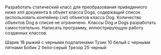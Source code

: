 Разработать статический класс для преобразования приведенного ниже xml документа в объект класса Dogs, содержащий список (использовать контейнер List) объектов класса Dog. Количество объектов Dog в списке не ограничено. Классы Dog и Dogs разработать самостоятельно.
Написать программу, иллюстрирующую работу созданных классов.
<?xml version="1.0" ?>
<dogs>
<dog>
<dogName>Шарик</dogName>
<dogWeight caption="кг">18</dogWeight>
<dogColor>рыжий с черными подпалинами</dogColor>
</dog>
<dog>
<dogName>Тузик</dogName>
<dogWeight caption="кг">10</dogWeight>
<dogColor>белый с черными пятнами</dogColor>
</dog>
<dog>
<dogName>Бобик</dogName>
<dogWeight caption="кг">2</dogWeight>
<dogColor>бело-серый</dogColor>
</dog>
<dog>
<dogName>Трезор</dogName>
<dogWeight caption="кг">25</dogWeight>
<dogColor>черный</dogColor>
</dog>
</dogs>

